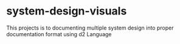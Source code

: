 # system-design-visuals

This projects is to documenting multiple system design into proper documentation format using d2 Language
